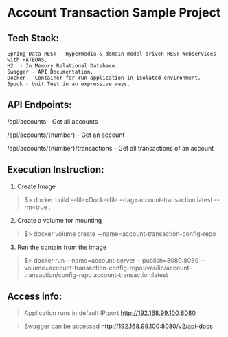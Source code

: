 # Account Transaction Sample Project

## Tech Stack:

	Spring Data REST - Hypermedia & domain model driven REST Webservices with HATEOAS.
	H2  - In Memory Relational Database.
	Swagger - API Documentation.
	Docker - Container for run application in isolated environment.
	Spock - Unit Test in an expressive ways.
	

## API Endpoints:

/api/accounts - Get all accounts

/api/accounts/{number} - Get an account

/api/accounts/{number}/transactions - Get all transactions of an account


## Execution Instruction:

1. Create Image

>	$> docker build --file=Dockerfile --tag=account-transaction:latest --rm=true .

2. Create a volume for mounting

>	$> docker volume create --name=account-transaction-config-repo

3. Run the contain from the image

>	$> docker run --name=account-server --publish=8080:8080 --volume=account-transaction-config-repo:/var/lib/account-transaction/config-repo account-transaction:latest



## Access info: 

> Application runs in default IP:port http://192.168.99.100:8080

> Swagger can be accessed http://192.168.99.100:8080/v2/api-docs
